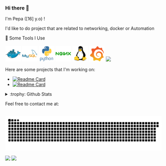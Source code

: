
### Hi there 👋

I'm Pepa ([16] y.o) !

I'd like to do project that are related to networking, docker or Automation

🚀 Some Tools I Use
<br><br>
<img src="https://raw.githubusercontent.com/devicons/devicon/master/icons/docker/docker-original.svg"  width=50>
<img src="https://raw.githubusercontent.com/devicons/devicon/master/icons/mysql/mysql-original-wordmark.svg"  width=50> 
<img src="https://raw.githubusercontent.com/devicons/devicon/master/icons/python/python-original-wordmark.svg"  width=50> 
<img src="https://raw.githubusercontent.com/devicons/devicon/master/icons/nginx/nginx-original.svg"  width=50> 
<img src="https://raw.githubusercontent.com/devicons/devicon/master/icons/linux/linux-original.svg"  width=50>
<img src="https://raw.githubusercontent.com/devicons/devicon/1119b9f84c0290e0f0b38982099a2bd027a48bf1/icons/grafana/grafana-original.svg"  width=50> 
<img src="https://camo.githubusercontent.com/b3a1cdd20d0f308634ddd4598cdaa729c2d77047f51e66fa7206b9b4bac94c23/68747470733a2f2f63646e2e776f726c64766563746f726c6f676f2e636f6d2f6c6f676f732f61726475696e6f2d312e737667"  width=50> 


 


 Here are some projects that I'm working on:

- [![Readme Card](https://github-readme-stats.vercel.app/api/pin/?username=pepaondrugs&repo=playitgg-docker&theme=aura)](https://github.com/pepaondrugs/playitgg-docker)
- [![Readme Card](https://github-readme-stats.vercel.app/api/pin/?username=pepaondrugs&repo=Weylyn-website&theme=aura)](https://github.com/pepaondrugs/Weylyn-website)



<details>
<summary>:trophy: Github Stats</summary>

 <img src="https://github-readme-stats.vercel.app/api?username=pepaondrugs&show_icons=true&theme=aura">


</details>



Feel free to contact me at:
<br><br>


  <a href='https://github.com/pepaondrugs'>
        <img alt='Snake Animation' src='https://raw.githubusercontent.com/PepaonDrugs/PepaonDrugs/output/github-contribution-grid-snake.svg'/>

[<img src="https://img.shields.io/badge/Email-maxi%40welyn.net-purple">](mailto:pepa@weylyn.net)
[<img src="https://img.shields.io/badge/Website-weylyn.net-red">](https://weylyn.net)
